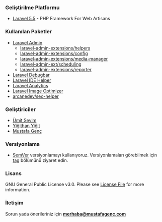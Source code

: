 ### Geliştirilme Platformu
- [Laravel 5.5](https://laravel.com/docs/5.5/)  - PHP Framework For Web Artisans

### Kullanılan Paketler
- [Laravel Admin](http://laravel-admin.org)
    - [laravel-admin-extensions/helpers](https://github.com/laravel-admin-extensions/helpers)
    - [laravel-admin-extensions/config](https://github.com/laravel-admin-extensions/config)
    - [laravel-admin-extensions/media-manager](https://github.com/laravel-admin-extensions/media-manager)
    - [laravel-admin-ext/scheduling](https://github.com/laravel-admin-extensions/scheduling)
    - [laravel-admin-extensions/reporter](https://github.com/laravel-admin-extensions/reporter)
- [Laravel Debugbar](https://github.com/barryvdh/laravel-debugbar)
- [Laravel IDE Helper](https://github.com/barryvdh/laravel-ide-helper)
- [Laravel Analytics](https://github.com/spatie/laravel-analytics)
- [Laravel Image Optimizer](https://github.com/spatie/laravel-image-optimizer)
- [arcanedev/seo-helper](https://github.com/ARCANEDEV/SEO-Helper)

### Geliştiriciler
- [Ümit Sevim](https://github.com/tstechnik)
- [Yiğithan Yiğit](https://github.com/yigithanyigit)
- [Mustafa Genç](https://github.com/mustafagenc)

### Versiyonlama
- [SemVer](https://semver.org/lang/tr/) versiyonlamayı kullanıyoruz. Versiyonlamaları görebilmek için [tag](https://github.com/mustafagenc/blog/tags) bölümünü ziyaret edin.

### Lisans
GNU General Public License v3.0. Please see [License File](https://github.com/mustafagenc/blog/blob/master/LICENSE) for more information.

### İletişim
Sorun yada önerileriniz için **[merhaba@mustafagenc.com](mailto:merhaba@mustafagenc.com)**